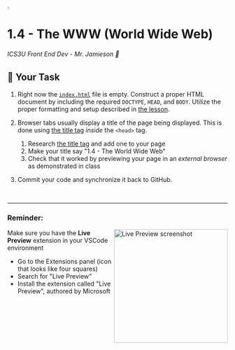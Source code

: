 .
# 1.4 - The WWW (World Wide Web)

###### ICS3U Front End Dev - Mr. Jamieson 🐠

## 🚧 Your Task

1. Right now the [`index.html`](index.html) file is empty. Construct a proper HTML document by including the required `DOCTYPE`, `HEAD`, and `BODY`. Utilize the proper formatting and setup described in [the lesson](README.md).

2. Browser tabs usually display a title of the page being displayed. This is done using [the title tag](https://www.w3schools.com/html/html_head.asp) _inside_ the `<head>` tag.
    1. Research [the title tag](https://www.w3schools.com/html/html_head.asp) and add one to your page
    2. Make your title say "1.4 - The World Wide Web"
    3. Check that it worked by previewing your page in an _external browser_ as demonstrated in class

3. Commit your code and synchronize it back to GitHub.

<br>
<hr>

### Reminder:

<img src="live_preview.png" width="260px" align="right" alt="Live Preview screenshot">

Make sure you have the **Live Preview** extension in your VSCode environment
- Go to the Extensions panel (icon that looks like four squares)
- Search for "Live Preview"
- Install the extension called "Live Preview", authored by Microsoft
